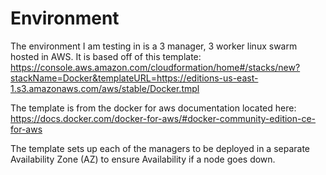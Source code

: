 # Environment
The environment I am testing in is a 3 manager, 3 worker linux swarm hosted in AWS.  It is based off of this template:
https://console.aws.amazon.com/cloudformation/home#/stacks/new?stackName=Docker&templateURL=https://editions-us-east-1.s3.amazonaws.com/aws/stable/Docker.tmpl

The template is from the docker for aws documentation located here:
https://docs.docker.com/docker-for-aws/#docker-community-edition-ce-for-aws

The template sets up each of the managers to be deployed in a separate Availability Zone (AZ) to ensure Availability if a node goes down.